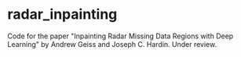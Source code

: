 # radar_inpainting
Code for the paper "Inpainting Radar Missing Data Regions with Deep Learning" by Andrew Geiss and Joseph C. Hardin. Under review.


